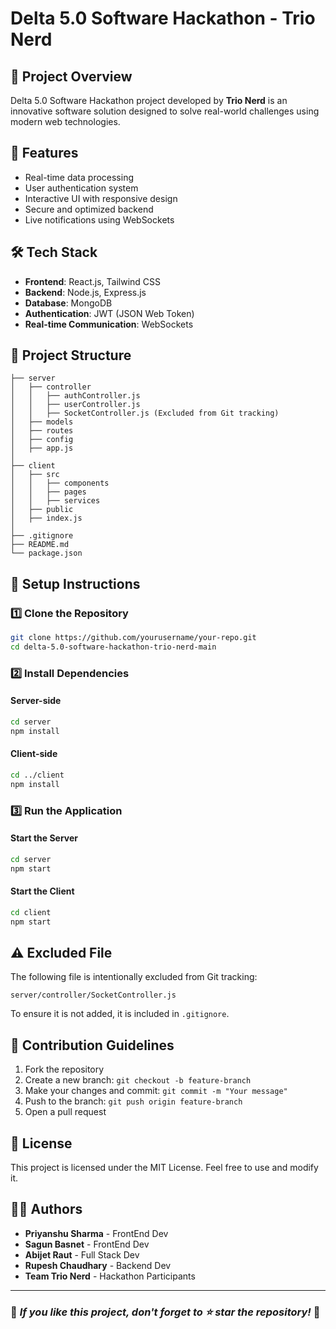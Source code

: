 # Delta 5.0 Software Hackathon - Trio Nerd

## 🚀 Project Overview
Delta 5.0 Software Hackathon project developed by **Trio Nerd** is an innovative software solution designed to solve real-world challenges using modern web technologies.

## 📌 Features
- Real-time data processing
- User authentication system
- Interactive UI with responsive design
- Secure and optimized backend
- Live notifications using WebSockets

## 🛠️ Tech Stack
- **Frontend**: React.js, Tailwind CSS
- **Backend**: Node.js, Express.js
- **Database**: MongoDB
- **Authentication**: JWT (JSON Web Token)
- **Real-time Communication**: WebSockets

## 📂 Project Structure
```
├── server
│   ├── controller
│   │   ├── authController.js
│   │   ├── userController.js
│   │   ├── SocketController.js (Excluded from Git tracking)
│   ├── models
│   ├── routes
│   ├── config
│   ├── app.js
│
├── client
│   ├── src
│   │   ├── components
│   │   ├── pages
│   │   ├── services
│   ├── public
│   ├── index.js
│
├── .gitignore
├── README.md
└── package.json
```

## 🔧 Setup Instructions
### 1️⃣ Clone the Repository
```sh
git clone https://github.com/yourusername/your-repo.git
cd delta-5.0-software-hackathon-trio-nerd-main
```

### 2️⃣ Install Dependencies
#### Server-side
```sh
cd server
npm install
```
#### Client-side
```sh
cd ../client
npm install
```

### 3️⃣ Run the Application
#### Start the Server
```sh
cd server
npm start
```
#### Start the Client
```sh
cd client
npm start
```

## ⚠️ Excluded File
The following file is intentionally excluded from Git tracking:
```
server/controller/SocketController.js
```
To ensure it is not added, it is included in `.gitignore`.

## 🤝 Contribution Guidelines
1. Fork the repository
2. Create a new branch: `git checkout -b feature-branch`
3. Make your changes and commit: `git commit -m "Your message"`
4. Push to the branch: `git push origin feature-branch`
5. Open a pull request

## 📜 License
This project is licensed under the MIT License. Feel free to use and modify it.

## 👨‍💻 Authors
- **Priyanshu Sharma** - FrontEnd Dev
- **Sagun Basnet** - FrontEnd Dev
- **Abijet Raut** - Full Stack Dev
- **Rupesh Chaudhary** - Backend Dev
- **Team Trio Nerd** - Hackathon Participants

---
### 🎯 *If you like this project, don't forget to ⭐ star the repository!* 🚀

